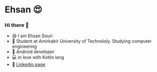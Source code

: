 # Ehsan :heart_eyes:
### Hi there 👋
- 😄 I am Ehsan Souri
- 💬 Student at Amirkabir University of Technololy. Studying computer engineering
- :mobile_phone_off: Android developer
- :computer: in love with Kotlin lang
- :link: [Linkedin page](https://www.linkedin.com/in/ehsan-souri-271678192/)


<!--
**ehsansouri23/ehsansouri23** is a ✨ _special_ ✨ repository because its `README.md` (this file) appears on your GitHub profile.

Here are some ideas to get you started:

- 🔭 I’m currently working on ...
- 🌱 I’m currently learning ...
- 👯 I’m looking to collaborate on ...
- 🤔 I’m looking for help with ...
- 💬 Ask me about ...
- 📫 How to reach me: ...
- 😄 Pronouns: ...
- ⚡ Fun fact: ...
-->
